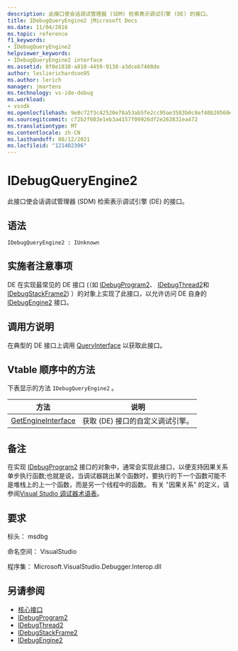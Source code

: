 ```yaml
---
description: 此接口使会话调试管理器 (SDM) 检索表示调试引擎 (DE) 的接口。
title: IDebugQueryEngine2 |Microsoft Docs
ms.date: 11/04/2016
ms.topic: reference
f1_keywords:
- IDebugQueryEngine2
helpviewer_keywords:
- IDebugQueryEngine2 interface
ms.assetid: 8f0e1838-a818-4459-9138-a3dceb7408de
author: leslierichardson95
ms.author: lerich
manager: jmartens
ms.technology: vs-ide-debug
ms.workload:
- vssdk
ms.openlocfilehash: 9e0c72f3c42520e78a53ab5fe2cc95ae3583b0c8ef40b20560edca495a3ea3da
ms.sourcegitcommit: c72b2f603e1eb3a4157f00926df2e263831ea472
ms.translationtype: MT
ms.contentlocale: zh-CN
ms.lasthandoff: 08/12/2021
ms.locfileid: "121402306"
---
```

# <a name="idebugqueryengine2"></a>IDebugQueryEngine2
此接口使会话调试管理器 (SDM) 检索表示调试引擎 (DE) 的接口。

## <a name="syntax"></a>语法

```
IDebugQueryEngine2 : IUnknown
```

## <a name="notes-for-implementers"></a>实施者注意事项
 DE 在实现最常见的 DE 接口 (（如 [IDebugProgram2](../../../extensibility/debugger/reference/idebugprogram2.md)、 [IDebugThread2](../../../extensibility/debugger/reference/idebugthread2.md)和 [IDebugStackFrame2](../../../extensibility/debugger/reference/idebugstackframe2.md)) ）的对象上实现了此接口，以允许访问 DE 自身的 [IDebugEngine2](../../../extensibility/debugger/reference/idebugengine2.md) 接口。

## <a name="notes-for-callers"></a>调用方说明
 在典型的 DE 接口上调用 [QueryInterface](/cpp/atl/queryinterface) 以获取此接口。

## <a name="methods-in-vtable-order"></a>Vtable 顺序中的方法
 下表显示的方法 `IDebugQueryEngine2` 。

|方法|说明|
|------------|-----------------|
|[GetEngineInterface](../../../extensibility/debugger/reference/idebugqueryengine2-getengineinterface.md)|获取 (DE) 接口的自定义调试引擎。|

## <a name="remarks"></a>备注
 在实现 [IDebugProgram2](../../../extensibility/debugger/reference/idebugprogram2.md) 接口的对象中，通常会实现此接口，以便支持因果关系单步执行函数;也就是说，当调试器跳出某个函数时，要执行的下一个函数可能不是堆栈上的上一个函数，而是另一个线程中的函数。 有关 "因果关系" 的定义，请参阅[Visual Studio 调试器术语表](../../../extensibility/debugger/reference/visual-studio-debugger-glossary.md)。

## <a name="requirements"></a>要求
 标头： msdbg

 命名空间： VisualStudio

 程序集： Microsoft.VisualStudio.Debugger.Interop.dll

## <a name="see-also"></a>另请参阅
- [核心接口](../../../extensibility/debugger/reference/core-interfaces.md)
- [IDebugProgram2](../../../extensibility/debugger/reference/idebugprogram2.md)
- [IDebugThread2](../../../extensibility/debugger/reference/idebugthread2.md)
- [IDebugStackFrame2](../../../extensibility/debugger/reference/idebugstackframe2.md)
- [IDebugEngine2](../../../extensibility/debugger/reference/idebugengine2.md)
